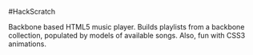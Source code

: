 #HackScratch

Backbone based HTML5 music player. Builds playlists from a backbone collection, populated by models of available songs. Also, fun with CSS3 animations.

